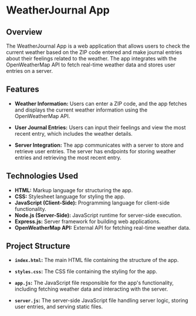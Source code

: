 # WeatherJournal App

## Overview

The WeatherJournal App is a web application that allows users to check the current weather based on the ZIP code entered and make journal entries about their feelings related to the weather. The app integrates with the OpenWeatherMap API to fetch real-time weather data and stores user entries on a server.

## Features

- **Weather Information:** Users can enter a ZIP code, and the app fetches and displays the current weather information using the OpenWeatherMap API.
  
- **User Journal Entries:** Users can input their feelings and view the most recent entry, which includes the weather details.

- **Server Integration:** The app communicates with a server to store and retrieve user entries. The server has endpoints for storing weather entries and retrieving the most recent entry.

## Technologies Used

- **HTML:** Markup language for structuring the app.
- **CSS:** Stylesheet language for styling the app.
- **JavaScript (Client-Side):** Programming language for client-side functionality.
- **Node.js (Server-Side):** JavaScript runtime for server-side execution.
- **Express.js:** Server framework for building web applications.
- **OpenWeatherMap API:** External API for fetching real-time weather data.

## Project Structure

- **`index.html`:** The main HTML file containing the structure of the app.
  
- **`styles.css`:** The CSS file containing the styling for the app.

- **`app.js`:** The JavaScript file responsible for the app's functionality, including fetching weather data and interacting with the server.

- **`server.js`:** The server-side JavaScript file handling server logic, storing user entries, and serving static files.

